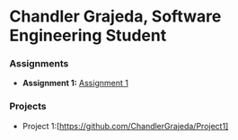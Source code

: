 # Chandler Grajeda, Software Engineering Student

### Assignments 
- **Assignment 1:** [Assignment 1](./Assignments/Assignment_Html.pdf)

### Projects
- Project 1:[https://github.com/ChandlerGrajeda/Project1]